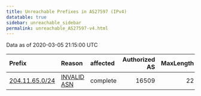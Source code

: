 ```yaml
---
title: Unreachable Prefixes in AS27597 (IPv4)
datatable: true
sidebar: unreachable_sidebar
permalink: unreachable_AS27597-v4.html
---
```


Data as of 2020-03-05 21:15:00 UTC


<div class="datatable-begin"></div>

| Prefix                                                 | Reason                                                                                                | affected   |   Authorized AS |   MaxLength | Anchor                           |   unreachable /24s |
|:-------------------------------------------------------|:------------------------------------------------------------------------------------------------------|:-----------|----------------:|------------:|:---------------------------------|-------------------:|
| [204.11.65.0/24](https://stat.ripe.net/204.11.65.0/24) | [INVALID ASN](https://rpki-validator.ripe.net/announcement-preview?asn=AS27597&prefix=204.11.65.0/24) | complete   |           16509 |          22 | [ARIN](unreachable_ARIN-v4.html) |                  1 |

<div class="datatable-end"></div>